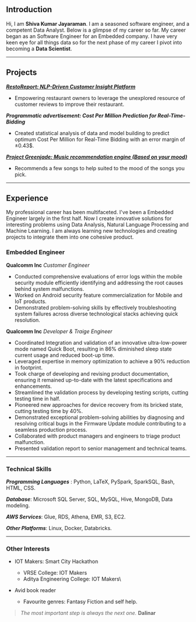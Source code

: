 ## Introduction
Hi, I am **Shiva Kumar Jayaraman**. I am a seasoned software engineer, and a competent Data Analyst. Below is a glimpse of my career so far. 
My career began as an Software Engineer for an Embedded company. I have very keen eye for all things data so for the next phase of my career I pivot into becoming a **Data Scientist**. 

<!-- [Link to another page](./another-page.html). -->
***

## Projects

[_**RestoReport: NLP-Driven Customer Insight Platform**_](https://shiva-kumarj.github.io/restoreport)

* Empowering restaurant owners to leverage the unexplored resource of customer reviews to improve
their restaurant.

_**Programmatic advertisement: Cost Per Million Prediction for Real-Time-Bidding**_

* Created statistical analysis of data and model building to predict optimum Cost Per Million for Real-Time Bidding with an error margin of ±0.43$.

[_**Project Greenjade: Music recommendation engine (Based on your mood)**_](https://shiva-kumarj.github.io/greenjade) 

* Recommends a few songs to help suited to the mood of the songs you pick.

***

## Experience

My professional career has been multifaceted. I've been a Embedded Engineer largely in the first half. Now I create innovative solutions for interesting problems using Data Analysis, Natural Language Processing and Machine Learning. I am always learning new technologies and creating projects to integrate them into one cohesive product.

<!-- **FlyEasy**
_Mobile App Developer_
- Frontend developer for the FlyEasy mobile application.
- Converted design screens into working mockups. -->

### Embedded Engineer

**Qualcomm Inc**
_Customer Engineer_
* Conducted comprehensive evaluations of error logs within the mobile security module efficiently
identifying and addressing the root causes behind system malfunctions.
* Worked on Android security feature commercialization for Mobile and IoT products.
* Demonstrated problem-solving skills by effectively troubleshooting system failures across diverse
technological stacks achieving quick resolution.


**Qualcomm Inc**
_Developer & Traige Engineer_
* Coordinated Integration and validation of an innovative ultra-low-power mode named Quick Boot,
resulting in 86% diminished sleep state current usage and reduced boot-up time.
* Leveraged expertise in memory optimization to achieve a 90% reduction in footprint.
* Took charge of developing and revising product documentation, ensuring it remained up-to-date
with the latest specifications and enhancements.
* Streamlined the validation process by developing testing scripts, cutting testing time in half.
* Pioneered new approaches for device recovery from its bricked state, cutting testing time by 40%.
* Demonstrated exceptional problem-solving abilities by diagnosing and resolving critical bugs in the Firmware Update module contributing to a seamless production process.
* Collaborated with product managers and engineers to triage product malfunction.
* Presented validation report to senior management and technical teams.

***

### Technical Skills

_**Programming Languages**_ : Python, LaTeX, PySpark, SparkSQL, Bash, HTML, CSS.

_**Database**_: Microsoft SQL Server, SQL, MySQL, Hive, MongoDB, Data modeling.

_**AWS Services**_: Glue, RDS, Athena, EMR, S3, EC2.

_**Other Platforms**_: Linux, Docker, Databricks.

***

### Other Interests

* IOT Makers: Smart City Hackathon
  * VRSE College: IOT Makers
  * Aditya Engineering College: IOT Makers\
  
* Avid book reader
  * Favourite genres: Fantasy Fiction and self help.
  

> _The most important step is always the next one._ **Dalinar**

<!-- > This is a blockquote following a header.
>
> When something is important enough, you do it even if the odds are not in your favor.

### Header 3

```js
// Javascript code with syntax highlighting.
var fun = function lang(l) {
  dateformat.i18n = require('./lang/' + l)
  return true;
}
```

```ruby
# Ruby code with syntax highlighting
GitHubPages::Dependencies.gems.each do |gem, version|
  s.add_dependency(gem, "= #{version}")
end
```

#### Header 4

*   This is an unordered list following a header.
*   This is an unordered list following a header.
*   This is an unordered list following a header.

##### Header 5

1.  This is an ordered list following a header.
2.  This is an ordered list following a header.
3.  This is an ordered list following a header.

###### Header 6

| head1        | head two          | three |
|:-------------|:------------------|:------|
| ok           | good swedish fish | nice  |
| out of stock | good and plenty   | nice  |
| ok           | good `oreos`      | hmm   |
| ok           | good `zoute` drop | yumm  |

### There's a horizontal rule below this.

* * *

### Here is an unordered list:

*   Item foo
*   Item bar
*   Item baz
*   Item zip

### And an ordered list:

1.  Item one
1.  Item two
1.  Item three
1.  Item four

### And a nested list:

- level 1 item
  - level 2 item
  - level 2 item
    - level 3 item
    - level 3 item
- level 1 item
  - level 2 item
  - level 2 item
  - level 2 item
- level 1 item
  - level 2 item
  - level 2 item
- level 1 item

### Small image

![Octocat](https://github.githubassets.com/images/icons/emoji/octocat.png)

### Large image

![Branching](https://guides.github.com/activities/hello-world/branching.png)


### Definition lists can be used with HTML syntax.

<dl>
<dt>Name</dt>
<dd>Godzilla</dd>
<dt>Born</dt>
<dd>1952</dd>
<dt>Birthplace</dt>
<dd>Japan</dd>
<dt>Color</dt>
<dd>Green</dd>
</dl>

```
Long, single-line code blocks should not wrap. They should horizontally scroll if they are too long. This line should be long enough to demonstrate this.
```

```
The final element.
``` -->
